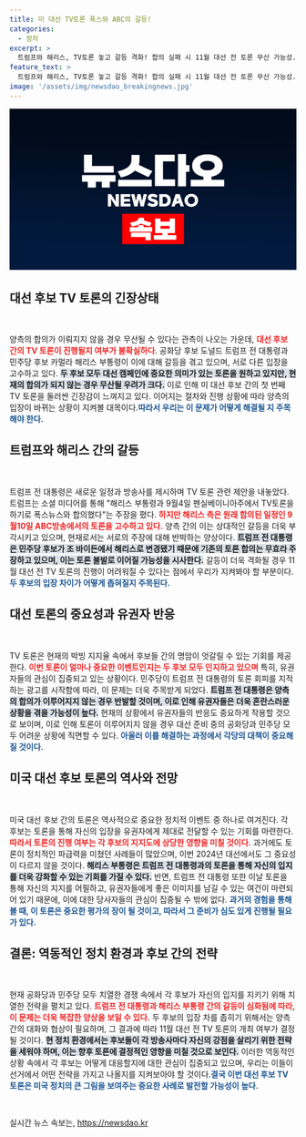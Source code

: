 ```yaml
---
title: 미 대선 TV토론 폭스와 ABC의 갈등!
categories:
  - 정치
excerpt: >
  트럼프와 해리스, TV토론 놓고 갈등 격화! 합의 실패 시 11월 대선 전 토론 무산 가능성. 과연 양측은 극복할 수 있을까? 클릭해서 더 알아보세요!
feature_text: >
  트럼프와 해리스, TV토론 놓고 갈등 격화! 합의 실패 시 11월 대선 전 토론 무산 가능성. 과연 양측은 극복할 수 있을까? 클릭해서 더 알아보세요!
image: '/assets/img/newsdao_breakingnews.jpg'
---
```


<p><img src="/assets/img/newsdao_breakingnews.jpg" alt="ranknews 속보" /></p>

<h2 data-ke-size="size26">대선 후보 TV 토론의 긴장상태</h2>

<p data-ke-size="size16">&nbsp;</p>

<p>양측의 합의가 이뤄지지 않을 경우 무산될 수 있다는 관측이 나오는 가운데, <b><span style="color: #ee2323;">대선 후보 간의 TV 토론이 진행될지 여부가 불확실하다</span></b>. 공화당 후보 도널드 트럼프 전 대통령과 민주당 후보 카멀라 해리스 부통령이 이에 대해 갈등을 겪고 있으며, 서로 다른 입장을 고수하고 있다. <b><span style="background-color: #21538527;">두 후보 모두 대선 캠페인에 중요한 의미가 있는 토론을 원하고 있지만, 현재의 합의가 되지 않는 경우 무산될 우려가 크다.</span></b> 이로 인해 미 대선 후보 간의 첫 번째 TV 토론을 둘러싼 긴장감이 느껴지고 있다. 이어지는 절차와 진행 상황에 따라 양측의 입장이 바뀌는 상황이 지켜볼 대목이다.<b><span style="color: #1a5490;">따라서 우리는 이 문제가 어떻게 해결될 지 주목해야 한다.</span></b></p>

<h2 data-ke-size="size26">트럼프와 해리스 간의 갈등</h2>

<p data-ke-size="size16">&nbsp;</p>

<p>트럼프 전 대통령은 새로운 일정과 방송사를 제시하며 TV 토론 관련 제안을 내놓았다. 트럼프는 소셜 미디어를 통해 "해리스 부통령과 9월4일 펜실베이니아주에서 TV토론을 하기로 폭스뉴스와 합의했다"는 주장을 폈다. <b><span style="color: #ee2323;">하지만 해리스 측은 원래 합의된 일정인 9월10일 ABC방송에서의 토론을 고수하고 있다.</span></b> 양측 간의 이는 상대적인 갈등을 더욱 부각시키고 있으며, 현재로서는 서로의 주장에 대해 반박하는 양상이다. <b><span style="background-color: #21538527;">트럼프 전 대통령은 민주당 후보가 조 바이든에서 해리스로 변경됐기 때문에 기존의 토론 합의는 무효라 주장하고 있으며, 이는 토론 불발로 이어질 가능성을 시사한다.</span></b> 갈등이 더욱 격화될 경우 11월 대선 전 TV 토론의 진행이 어려워질 수 있다는 점에서 우리가 지켜봐야 할 부분이다. <b><span style="color: #1a5490;">두 후보의 입장 차이가 어떻게 좁혀질지 주목된다.</span></b></p>

<h2 data-ke-size="size26">대선 토론의 중요성과 유권자 반응</h2>

<p data-ke-size="size16">&nbsp;</p>

<p>TV 토론은 현재의 박빙 지지율 속에서 후보들 간의 명암이 엇갈릴 수 있는 기회를 제공한다. <b><span style="color: #ee2323;">이번 토론이 얼마나 중요한 이벤트인지는 두 후보 모두 인지하고 있으며</span></b> 특히, 유권자들의 관심이 집중되고 있는 상황이다. 민주당이 트럼프 전 대통령의 토론 회피를 지적하는 광고를 시작함에 따라, 이 문제는 더욱 주목받게 되었다. <b><span style="background-color: #21538527;">트럼프 전 대통령은 양측의 합의가 이루어지지 않는 경우 반발할 것이며, 이로 인해 유권자들은 더욱 혼란스러운 상황을 겪을 가능성이 높다.</span></b> 현재의 상황에서 유권자들의 반응도 중요하게 작용할 것으로 보이며, 이로 인해 토론이 이루어지지 않을 경우 대선 준비 중의 공화당과 민주당 모두 어려운 상황에 직면할 수 있다. <b><span style="color: #1a5490;">아울러 이를 해결하는 과정에서 각당의 대책이 중요해질 것이다.</span></b></p>

<h2 data-ke-size="size26">미국 대선 후보 토론의 역사와 전망</h2>

<p data-ke-size="size16">&nbsp;</p>

<p>미국 대선 후보 간의 토론은 역사적으로 중요한 정치적 이벤트 중 하나로 여겨진다. 각 후보는 토론을 통해 자신의 입장을 유권자에게 제대로 전달할 수 있는 기회를 마련한다. <b><span style="color: #ee2323;">따라서 토론의 진행 여부는 각 후보의 지지도에 상당한 영향을 미칠 것이다.</span></b> 과거에도 토론이 정치적인 파급력을 미쳤던 사례들이 많았으며, 이번 2024년 대선에서도 그 중요성이 다르지 않을 것이다. <b><span style="background-color: #21538527;">해리스 부통령은 트럼프 전 대통령과의 토론을 통해 자신의 입지를 더욱 강화할 수 있는 기회를 가질 수 있다.</span></b> 반면, 트럼프 전 대통령 또한 이날 토론을 통해 자신의 지지를 어필하고, 유권자들에게 좋은 이미지를 남길 수 있는 여건이 마련되어 있기 때문에, 이에 대한 당사자들의 관심이 집중될 수 밖에 없다. <b><span style="color: #1a5490;">과거의 경험을 통해 볼 때, 이 토론은 중요한 평가의 장이 될 것이고, 따라서 그 준비가 심도 있게 진행될 필요가 있다.</span></b></p>

<h2 data-ke-size="size26">결론: 역동적인 정치 환경과 후보 간의 전략</h2>

<p data-ke-size="size16">&nbsp;</p>

<p>현재 공화당과 민주당 모두 치열한 경쟁 속에서 각 후보가 자신의 입지를 지키기 위해 치열한 전략을 펼치고 있다. <b><span style="color: #ee2323;">트럼프 전 대통령과 해리스 부통령 간의 갈등이 심화됨에 따라, 이 문제는 더욱 복잡한 양상을 보일 수 있다.</span></b> 두 후보의 입장 차를 좁히기 위해서는 양측 간의 대화와 협상이 필요하며, 그 결과에 따라 11월 대선 전 TV 토론의 개최 여부가 결정될 것이다. <b><span style="background-color: #21538527;">현 정치 환경에서는 후보들이 각 방송사마다 자신의 강점을 살리기 위한 전략을 세워야 하며, 이는 향후 토론에 결정적인 영향을 미칠 것으로 보인다.</span></b> 이러한 역동적인 상황 속에서 각 후보는 어떻게 대응할지에 대한 관심이 집중되고 있으며, 우리는 이들이 선거에서 어떤 전략을 가지고 나올지를 지켜보아야 할 것이다.<b><span style="color: #1a5490;">결국 이번 대선 후보 TV 토론은 미국 정치의 큰 그림을 보여주는 중요한 사례로 발전할 가능성이 높다.</span></b></p>

<p data-ke-size="size16">&nbsp;</p>
실시간 뉴스 속보는, <a href="https://newsdao.kr" rel="dofollow">https://newsdao.kr</a>


